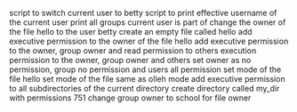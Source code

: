 script to switch current user to betty
script to print effective username of the current user
print all groups current user is part of
change the owner of the file hello to the user betty
create an empty file called hello
add executive permission to the owner of the file hello
add executive permission to the owner, group owner and read permission to others
execution permission to the owner, group owner and others
set owner as no permission, group no permission and users all permission
set mode of the file hello
set mode of the file same as olleh mode
add executive permission to all subdirectories of the current directory 
create directory called my_dir with permissions 751
change group owner to school for file owner
